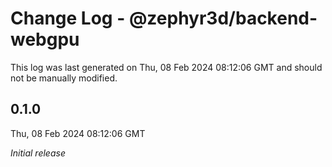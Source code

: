# Change Log - @zephyr3d/backend-webgpu

This log was last generated on Thu, 08 Feb 2024 08:12:06 GMT and should not be manually modified.

## 0.1.0
Thu, 08 Feb 2024 08:12:06 GMT

_Initial release_

